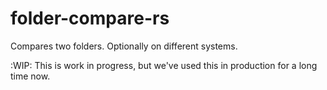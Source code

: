 # folder-compare-rs
Compares two folders. Optionally on different systems.

:WIP: This is work in progress, but we've used this in production for a long time now.
